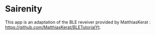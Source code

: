 # Sairenity

This app is an adaptation of the BLE reveiver provided by MatthiasKerat : https://github.com/MatthiasKerat/BLETutorialYt.
